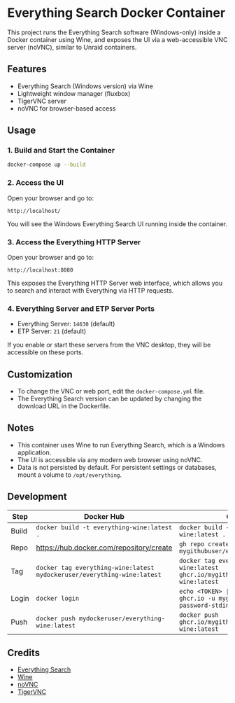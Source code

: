 # Everything Search Docker Container

This project runs the Everything Search software (Windows-only) inside a Docker container using Wine, and exposes the UI via a web-accessible VNC server (noVNC), similar to Unraid containers.

## Features
- Everything Search (Windows version) via Wine
- Lightweight window manager (fluxbox)
- TigerVNC server
- noVNC for browser-based access

## Usage

### 1. Build and Start the Container

```sh
docker-compose up --build
```

### 2. Access the UI

Open your browser and go to:

```
http://localhost/
```

You will see the Windows Everything Search UI running inside the container.

### 3. Access the Everything HTTP Server

Open your browser and go to:

```
http://localhost:8080
```

This exposes the Everything HTTP Server web interface, which allows you to search and interact with Everything via HTTP requests.

### 4. Everything Server and ETP Server Ports

- Everything Server: `14630` (default)
- ETP Server: `21` (default)

If you enable or start these servers from the VNC desktop, they will be accessible on these ports.

## Customization
- To change the VNC or web port, edit the `docker-compose.yml` file.
- The Everything Search version can be updated by changing the download URL in the Dockerfile.

## Notes
- This container uses Wine to run Everything Search, which is a Windows application.
- The UI is accessible via any modern web browser using noVNC.
- Data is not persisted by default. For persistent settings or databases, mount a volume to `/opt/everything`.

## Development

| Step  | Docker Hub | GHCR |
|-------|--------------------|--------------|
| Build | `docker build -t everything-wine:latest .` | `docker build -t everything-wine:latest .` |
| Repo | https://hub.docker.com/repository/create | `gh repo create mygithubuser/everything-win` |
| Tag   | `docker tag everything-wine:latest mydockeruser/everything-wine:latest` | `docker tag everything-wine:latest ghcr.io/mygithubuser/everything-wine:latest` |
| Login | `docker login` | `echo <TOKEN> \| docker login ghcr.io -u mygithubuser --password-stdin` |
| Push  | `docker push mydockeruser/everything-wine:latest` | `docker push ghcr.io/mygithubuser/everything-wine:latest` |

## Credits
- [Everything Search](https://www.voidtools.com/)
- [Wine](https://www.winehq.org/)
- [noVNC](https://github.com/novnc/noVNC)
- [TigerVNC](https://tigervnc.org/) 